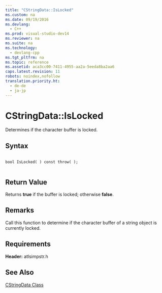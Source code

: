 ```yaml
---
title: "CStringData::IsLocked"
ms.custom: na
ms.date: 09/19/2016
ms.devlang: 
  - C++
ms.prod: visual-studio-dev14
ms.reviewer: na
ms.suite: na
ms.technology: 
  - devlang-cpp
ms.tgt_pltfrm: na
ms.topic: reference
ms.assetid: aca3cc00-7411-4955-aa2a-5eeda8ba2aa6
caps.latest.revision: 11
robots: noindex,nofollow
translation.priority.ht: 
  - de-de
  - ja-jp
---
```

# CStringData::IsLocked
Determines if the character buffer is locked.  
  
## Syntax  
  
```  
  
bool IsLocked( ) const throw( );  
  
```  
  
## Return Value  
 Returns **true** if the buffer is locked; otherwise **false**.  
  
## Remarks  
 Call this function to determine if the character buffer of a string object is currently locked.  
  
## Requirements  
 **Header:** atlsimpstr.h  
  
## See Also  
 [CStringData Class](../vs140/CStringData-Class.md)